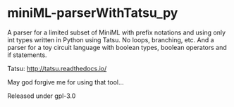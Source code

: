 # miniML-parserWithTatsu_py
A parser for a limited subset of MiniML with prefix notations and using only int types written in Python using Tatsu. No loops, branching, etc.
And a parser for a toy circuit language with boolean types, boolean operators and if statements.

Tatsu: http://tatsu.readthedocs.io/

May god forgive me for using that tool...

Released under gpl-3.0
